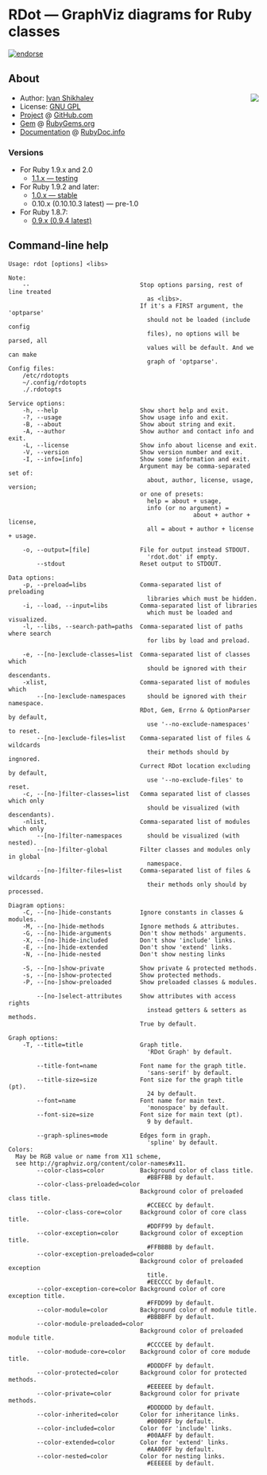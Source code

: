 # RDot — GraphViz diagrams for Ruby classes

[![endorse](https://api.coderwall.com/shikhalev/endorsecount.png)](https://coderwall.com/shikhalev)

## About

<img src="https://raw.github.com/shikhalev/rdot/master/share/img/rdot.png" align="right" />

* Author: [Ivan Shikhalev](https://github.com/shikhalev)
* License: [GNU GPL](http://www.gnu.org/copyleft/gpl.html)
* [Project](https://github.com/shikhalev/rdot) @ [GitHub.com](https://github.com/)
* [Gem](https://rubygems.org/gems/rdot) @ [RubyGems.org](https://rubygems.org)
* [Documentation](http://rubydoc.info/github/shikhalev/rdot/frames/)
@ [RubyDoc.info](http://rubydoc.info/)

### Versions

* For Ruby 1.9.x and 2.0
  * [1.1.x — testing](https://github.com/shikhalev/rdot/tree/master)
* For Ruby 1.9.2 and later:
  * [1.0.x — stable](https://github.com/shikhalev/rdot/tree/fixes)
  * 0.10.x (0.10.10.3 latest) — pre-1.0
* For Ruby 1.8.7:
  * [0.9.x (0.9.4 latest)](https://github.com/shikhalev/rdot/tree/v0.9.4)

## Command-line help
    Usage: rdot [options] <libs>

    Note:
        --                               Stop options parsing, rest of line treated
                                           as <libs>.
                                         If it's a FIRST argument, the 'optparse'
                                           should not be loaded (include config
                                           files), no options will be parsed, all
                                           values will be default. And we can make
                                           graph of 'optparse'.
    Config files:
        /etc/rdotopts
        ~/.config/rdotopts
        ./.rdotopts

    Service options:
        -h, --help                       Show short help and exit.
        -?, --usage                      Show usage info and exit.
        -B, --about                      Show about string and exit.
        -A, --author                     Show author and contact info and exit.
        -L, --license                    Show info about license and exit.
        -V, --version                    Show version number and exit.
        -I, --info=[info]                Show some information and exit.
                                         Argument may be comma-separated set of:
                                           about, author, license, usage, version;
                                         or one of presets:
                                           help = about + usage,
                                           info (or no argument) =
                                                        about + author + license,
                                           all = about + author + license + usage.

        -o, --output=[file]              File for output instead STDOUT.
                                           'rdot.dot' if empty.
            --stdout                     Reset output to STDOUT.

    Data options:
        -p, --preload=libs               Comma-separated list of preloading
                                           libraries which must be hidden.
        -i, --load, --input=libs         Comma-separated list of libraries
                                           which must be loaded and visualized.
        -l, --libs, --search-path=paths  Comma-separated list of paths where search
                                           for libs by load and preload.

        -e, --[no-]exclude-classes=list  Comma-separated list of classes which
                                           should be ignored with their descendants.
        -xlist,                          Comma-separated list of modules which
            --[no-]exclude-namespaces      should be ignored with their namespace.
                                         RDot, Gem, Errno & OptionParser by default,
                                           use '--no-exclude-namespaces' to reset.
            --[no-]exclude-files=list    Comma-separated list of files & wildcards
                                           their methods should by ingnored.
                                         Currect RDot location excluding by default,
                                           use '--no-exclude-files' to reset.
        -c, --[no-]filter-classes=list   Comma separated list of classes which only
                                           should be visualized (with descendants).
        -nlist,                          Comma-separated list of modules which only
            --[no-]filter-namespaces       should be visualized (with nested).
            --[no-]filter-global         Filter classes and modules only in global
                                           namespace.
            --[no-]filter-files=list     Comma-separated list of files & wildcards
                                           their methods only should by processed.

    Diagram options:
        -C, --[no-]hide-constants        Ignore constants in classes & modules.
        -M, --[no-]hide-methods          Ignore methods & attributes.
        -G, --[no-]hide-arguments        Don't show methods' arguments.
        -X, --[no-]hide-included         Don't show 'include' links.
        -E, --[no-]hide-extended         Don't show 'extend' links.
        -N, --[no-]hide-nested           Don't show nesting links

        -S, --[no-]show-private          Show private & protected methods.
        -s, --[no-]show-protected        Show protected methods.
        -P, --[no-]show-preloaded        Show preloaded classes & modules.

            --[no-]select-attributes     Show attributes with access rights
                                           instead getters & setters as methods.
                                         True by default.

    Graph options:
        -T, --title=title                Graph title.
                                           'RDot Graph' by default.

            --title-font=name            Font name for the graph title.
                                           'sans-serif' by default.
            --title-size=size            Font size for the graph title (pt).
                                           24 by default.
            --font=name                  Font name for main text.
                                           'monospace' by default.
            --font-size=size             Font size for main text (pt).
                                           9 by default.

            --graph-splines=mode         Edges form in graph.
                                           'spline' by default.
    Colors:
      May be RGB value or name from X11 scheme,
      see http://graphviz.org/content/color-names#x11.
            --color-class=color          Background color of class title.
                                           #BBFFBB by default.
            --color-class-preloaded=color
                                         Background color of preloaded class title.
                                           #CCEECC by default.
            --color-class-core=color     Background color of core class title.
                                           #DDFF99 by default.
            --color-exception=color      Background color of exception title.
                                           #FFBBBB by default.
            --color-exception-preloaded=color
                                         Background color of preloaded exception
                                           title.
                                           #EECCCC by default.
            --color-exception-core=color Background color of core exception title.
                                           #FFDD99 by default.
            --color-module=color         Background color of module title.
                                           #BBBBFF by default.
            --color-module-preloaded=color
                                         Background color of preloaded module title.
                                           #CCCCEE by default.
            --color-modude-core=color    Background color of core modude title.
                                           #DDDDFF by default.
            --color-protected=color      Background color for protected methods.
                                           #EEEEEE by default.
            --color-private=color        Background color for private methods.
                                           #DDDDDD by default.
            --color-inherited=color      Color for inheritance links.
                                           #0000FF by default.
            --color-included=color       Color for 'include' links.
                                           #00AAFF by default.
            --color-extended=color       Color for 'extend' links.
                                           #AA00FF by default.
            --color-nested=color         Color for nesting links.
                                           #EEEEEE by default.
